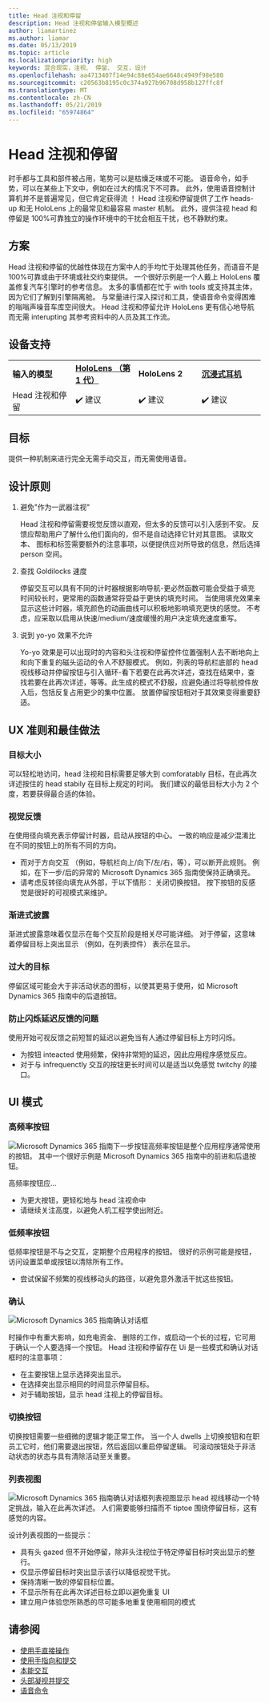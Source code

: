 ```yaml
---
title: Head 注视和停留
description: Head 注视和停留输入模型概述
author: liamartinez
ms.author: liamar
ms.date: 05/13/2019
ms.topic: article
ms.localizationpriority: high
keywords: 混合现实，注视、 停留、 交互，设计
ms.openlocfilehash: aa4713407f14e94c88e654ae6648c4949f98e580
ms.sourcegitcommit: c20563b8195c0c374a927b96708d958b127ffc8f
ms.translationtype: MT
ms.contentlocale: zh-CN
ms.lasthandoff: 05/21/2019
ms.locfileid: "65974864"
---
```

# <a name="head-gaze-and-dwell"></a>Head 注视和停留

时手都与工具和部件被占用，笔势可以是枯燥乏味或不可能。 语音命令，如手势，可以在某些上下文中，例如在过大的情况下不可靠。 此外，使用语音控制计算机并不是普遍常见，但它肯定获得流 ！ Head 注视和停留提供了工作 heads-up 和无 HoloLens 上的最常见和最容易 master 机制。 此外，提供注视 head 和停留是 100%可靠独立的操作环境中的干扰会相互干扰，也不静默约束。

## <a name="scenarios"></a>方案

Head 注视和停留的优越性体现在方案中人的手均忙于处理其他任务，而语音不是 100%可靠或由于环境或社交约束提供。 一个很好示例是一个人戴上 HoloLens 覆盖修复汽车引擎时的参考信息。 太多的事情都在忙于 with tools 或支持其主体，因为它们了解到引擎隔离舱。 与常量进行深入探讨和工具，使语音命令变得困难的嗡嗡声噪音车库空间很大。 Head 注视和停留允许 HoloLens 更有信心地导航而无需 interupting 其参考资料中的人员及其工作流。 

## <a name="device-support"></a>设备支持

<table>
    <colgroup>
    <col width="25%" />
    <col width="25%" />
    <col width="25%" />
    <col width="25%" />
    </colgroup>
    <tr>
        <td><strong>输入的模型</strong></td>
        <td><a href="hololens-hardware-details.md"><strong>HoloLens （第 1 代）</strong></a></td>
        <td><strong>HoloLens 2</strong></td>
        <td><a href="immersive-headset-hardware-details.md"><strong>沉浸式耳机</strong></a></td>
    </tr>
     <tr>
        <td>Head 注视和停留</td>
        <td>✔️ 建议</td>
        <td>✔️ 建议</td>
        <td>✔️ 建议</td>
    </tr>
</table>

## <a name="goals"></a>目标

提供一种机制来进行完全无需手动交互，而无需使用语音。

## <a name="design-principles"></a>设计原则

1. 避免"作为一武器注视"

    Head 注视和停留需要视觉反馈以直观，但太多的反馈可以引入感到不安。 反馈应帮助用户了解什么他们面向的，但不是自动选择它针对其意图。 读取文本、 图标和标签需要额外的注意事项，以便提供应对所导致的信息，然后选择 person 空间。
    
2. 查找 Goldilocks 速度
    
    停留交互可以具有不同的计时器根据影响导航-更必然函数可能会受益于填充时间较长时，更常用的函数通常将受益于更快的填充时间。 当使用填充效果来显示这些计时器，填充颜色的动画曲线可以积极地影响填充更快的感觉。 不考虑，应采取以启用从快速/medium/速度缓慢的用户决定填充速度重写。
    
3. 说到 yo-yo 效果不允许

    Yo-yo 效果是可以出现时的内容和头注视和停留控件位置强制人去不断地向上和向下重复的磁头运动的令人不舒服模式。 例如，列表的导航栏底部的 head 视线移动并停留按钮与引入循环-看下若要在此再次详述，查找在结果中，查找若要在此再次详述，等等。此生成的模式不舒服，应避免通过将导航控件放入后，包括反复占用更少的集中位置。 放置停留按钮相对于其效果变得重要舒适。

## <a name="ux-guidelines-and-best-practices"></a>UX 准则和最佳做法

### <a name="target-sizes"></a>目标大小
  可以轻松地访问，head 注视和目标需要足够大到 comforatably 目标，在此再次详述按住的 head stabily 在目标上规定的时间。 我们建议的最低目标大小为 2 个度，若要获得最合适的体验。 

### <a name="visual-feedback"></a>视觉反馈

在使用径向填充表示停留计时器，启动从按钮的中心。 一致的响应是减少混淆比在不同的按钮上的所有不同的方向。 

  * 而对于方向交互 （例如，导航栏向上/向下/左/右，等），可以断开此规则。 例如，在下一步/后的异常的 Microsoft Dynamics 365 指南使保持正确填充。
  * 请考虑反转径向填充从外部，于以下情形： 关闭切换按钮。 按下按钮的反感觉是很好的可视模式来维护。 

### <a name="progressive-disclosure"></a>渐进式披露

渐进式披露意味着仅显示在每个交互阶段是相关尽可能详细。 对于停留，这意味着停留目标上突出显示 （例如，在列表控件） 表示在显示。

 ### <a name="oversized-targets"></a>过大的目标
停留区域可能会大于非活动状态的图标，以使其更易于使用，如 Microsoft Dynamics 365 指南中的后退按钮。

### <a name="prevent-flickering-with-delayed-feedback"></a>防止闪烁延迟反馈的问题
使用开始可视反馈之前短暂的延迟以避免当有人通过停留目标上方时闪烁。
* 为按钮 inteacted 使用频繁，保持非常短的延迟，因此应用程序感觉反应。
* 对于与 infrequenctly 交互的按钮更长时间可以是适当以免感觉 twitchy 的接口。

## <a name="ui-patterns"></a>UI 模式

### <a name="high-frequency-buttons"></a>高频率按钮
![Microsoft Dynamics 365 指南下一步按钮](images/GuideNextButton.png "Microsoft Dynamics 365 指南下一步按钮")高频率按钮是整个应用程序通常使用的按钮。 其中一个很好示例是 Microsoft Dynamics 365 指南中的前进和后退按钮。

高频率按钮应...
* 为更大按钮，更轻松地与 head 注视命中
* 请继续关注高度，以避免人机工程学使出附近。

### <a name="low-frequency-buttons"></a>低频率按钮
低频率按钮是不与之交互，定期整个应用程序的按钮。 很好的示例可能是按钮，访问设置菜单或按钮以清除所有工作。

* 尝试保留不频繁的视线移动头的路径，以避免意外激活干扰这些按钮。 

### <a name="confirmations"></a>确认
![Microsoft Dynamics 365 指南确认对话框](images/GuidesConfirmation.png "Microsoft Dynamics 365 指南确认对话框")

时操作中有重大影响，如充电资金、 删除的工作，或启动一个长的过程，它可用于确认一个人要选择一个按钮。 Head 注视和停留存在 Ui 是一些模式和确认对话框时的注意事项：

  * 在主要按钮上显示选择突出显示。
  * 在选择突出显示相同的时间显示停留目标。
  * 对于辅助按钮，显示 head 注视上的停留目标。
        
### <a name="toggle-buttons"></a>切换按钮
切换按钮需要一些细微的逻辑才能正常工作。 当一个人 dwells 上切换按钮和在职员工它时，他们需要退出按钮，然后返回以重启停留逻辑。 可滚动按钮处于非活动状态的状态与具有清除活动至关重要。 

### <a name="list-views"></a>列表视图
![Microsoft Dynamics 365 指南确认对话框](images/GuidesListView.png "Microsoft Dynamics 365 指南确认对话框")列表视图显示 head 视线移动一个特定挑战，输入在此再次详述。 人们需要能够扫描而不 tiptoe 围绕停留目标，这有感觉的内容。 

设计列表视图的一些提示：
* 具有头 gazed 但不开始停留，除非头注视位于特定停留目标时突出显示的整行。
* 仅显示停留目标时突出显示该行以降低视觉干扰。
* 保持清晰一致的停留目标位置。
* 不显示所有在此再次详述目标立即以避免重复 UI
* 建立用户体验您所熟悉的尽可能多地重复使用相同的模式
 
 ## <a name="see-also"></a>请参阅
* [使用手直接操作](direct-manipulation.md)
* [使用手指向和提交](point-and-commit.md)
* [本能交互](interaction-fundamentals.md)
* [头部凝视并提交](gaze-and-commit.md)
* [语音命令](voice-design.md)
